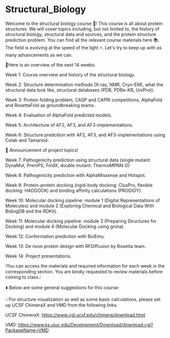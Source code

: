 # Structural_Biology
Welcome to the structural biology course 🧬! This course is all about protein structures. We will cover topics including, but not limited to, the history of structural biology, structural data and sources, and the protein structure prediction problem. You can find all the relevant course materials here 📚. The field is evolving at the speed of the light ⚡️. Let's try to keep up with as many advancements as we can.

👀Here is an overview of the next 14 weeks:

 Week 1: Course overview and history of the structural biology. 
 
 Week 2: Structure determination methods (X-ray, NMR, Cryo-EM), what the structural data look like, structural databases (PDB, PDBe-KB, UniProt).

 Week 3: Protein folding problem, CASP and CAPRI competitions, AlphaFold and RosettaFold as groundbreaking teams.
 
 Week 4: Evaluation of AlphaFold predicted models.
 
 Week 5: Architecture of AF2, AF3, and AF3-implementations. 
 
 Week 6: Structure predcition with AF2, AF3, and AF3-implementations using Colab and Tamarind. 

📢 Announcement of project topics!
 
 Week 7: Pathogenicity prediction using structural data (single mutant: DynaMut, PremPS, FoldX, double mutant: ThermoMPNN-D)
 
 Week 8: Pathogenicity prediction with AlphaMissense and Hotspot.
 
 Week 9: Protein-protein docking (rigid-body docking: ClusPro, flexible docking: HADDOCK) and binding affinity calculations (PRODIGY).
 
 Week 10: Molecular docking pipeline: module 1 (Digital Representations of Molecules) and module 2 (Exploring Chemical and Biological Data With BidingDB and the RDKit).
 
 Week 11: Molecular docking pipeline: module 3 (Preparing Structures for Docking) and module 4 (Molecular Docking using gnina).
 
 Week 12: Conformation prediction with BioEmu.
 
 Week 13: De novo protein design with RFDiffusion by Rosetta team.
 
 Week 14: Project presentations. 



❕You can access the materials and required information for each week in the corresponding section. You are kindly requested to review materials before coming to class.❕


⬇️ Below are some general suggestions for this course:

✅For structure visualization as well as some basic calculations, please set up UCSF ChimeraX and VMD from the following links.

UCSF ChimeraX: https://www.cgl.ucsf.edu/chimera/download.html

VMD: https://www.ks.uiuc.edu/Development/Download/download.cgi?PackageName=VMD
